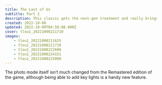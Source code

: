 ```yaml
---
title: The Last of Us
subtitle: Part I
description: This classic gets the next-gen treatment and really brings out the details.
created: 2022-10-08
updated: 2022-10-09T04:58:08.000Z
cover: tlou1_20221008221710
images:
    - tlou1_20221008211635
    - tlou1_20221008221710
    - tlou1_20221008222606
    - tlou1_20221008224151
    - tlou1_20221008225808
---
```


The photo mode itself isn’t much changed from the Remastered edition of the game, although being able to add key lights is a handy new feature.
